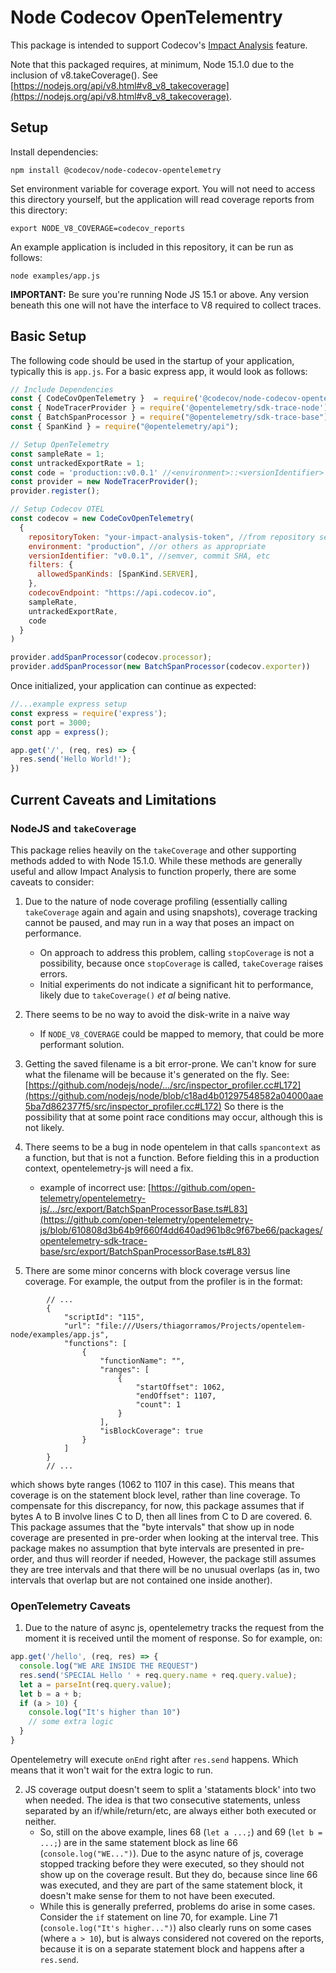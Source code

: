 # Node Codecov OpenTelementry

This package is intended to support Codecov's [Impact Analysis](https://docs.codecov.com/docs/impact-analysis) feature. 

Note that this packaged requires, at minimum, Node 15.1.0 due to the inclusion of v8.takeCoverage(). See
[https://nodejs.org/api/v8.html#v8_v8_takecoverage](https://nodejs.org/api/v8.html#v8_v8_takecoverage).

## Setup


Install dependencies:

`npm install @codecov/node-codecov-opentelemetry`

Set environment variable for coverage export. You will not need to access this directory
yourself, but the application will read coverage reports from this directory:

`export NODE_V8_COVERAGE=codecov_reports`

An example application is included in this repository, it can be run as follows:

```
node examples/app.js
```

**IMPORTANT:** Be sure you're running Node JS 15.1 or above. Any version beneath this one
will not have the interface to V8 required to collect traces.

## Basic Setup

The following code should be used in the startup of your application, typically this is `app.js`. For a basic express app, it would look as follows:

```js
// Include Dependencies
const { CodeCovOpenTelemetry }  = require('@codecov/node-codecov-opentelemetry');
const { NodeTracerProvider } = require('@opentelemetry/sdk-trace-node');
const { BatchSpanProcessor } = require("@opentelemetry/sdk-trace-base");
const { SpanKind } = require("@opentelemetry/api");

// Setup OpenTelemetry
const sampleRate = 1;
const untrackedExportRate = 1;
const code = 'production::v0.0.1' //<environment>::<versionIdentifier>
const provider = new NodeTracerProvider();
provider.register();

// Setup Codecov OTEL
const codecov = new CodeCovOpenTelemetry(
  {
    repositoryToken: "your-impact-analysis-token", //from repository settings page on Codecov.
    environment: "production", //or others as appropriate
    versionIdentifier: "v0.0.1", //semver, commit SHA, etc
    filters: {
      allowedSpanKinds: [SpanKind.SERVER],
    },
    codecovEndpoint: "https://api.codecov.io",
    sampleRate,
    untrackedExportRate,
    code
  }
)

provider.addSpanProcessor(codecov.processor);
provider.addSpanProcessor(new BatchSpanProcessor(codecov.exporter))

```
Once initialized, your application can continue as expected:

```js
//...example express setup
const express = require('express');
const port = 3000;
const app = express();

app.get('/', (req, res) => {
  res.send('Hello World!');
})

```

## Current Caveats and Limitations

### NodeJS and `takeCoverage`
This package relies heavily on the `takeCoverage` and other supporting methods added to with Node 15.1.0. While these methods are generally useful and allow Impact Analysis to function properly, there are some caveats to consider:

1. Due to the nature of node coverage profiling (essentially calling `takeCoverage` again and again and using snapshots), coverage tracking cannot be paused, and may run in a way that poses an impact on performance.
    - On approach to address this problem, calling `stopCoverage` is not a possibility, because once `stopCoverage` is called, `takeCoverage` raises errors.
    - Initial experiments do not indicate a significant hit to performance, likely due to `takeCoverage()` _et al_ being native. 
2. There seems to be no way to avoid the disk-write in a naive way
    - If `NODE_V8_COVERAGE` could be mapped to memory, that could be more performant solution.
3. Getting the saved filename is a bit error-prone. We can't know for sure what the filename will be because it's generated on the fly. See: [https://github.com/nodejs/node/.../src/inspector_profiler.cc#L172](https://github.com/nodejs/node/blob/c18ad4b01297548582a04000aae5ba7d862377f5/src/inspector_profiler.cc#L172) So there is the possibility that at some point race conditions may occur, although this is not likely.
4. There seems to be a bug in node opentelem in that calls `spancontext` as a function, but that is not a function. Before fielding this in a production context, opentelemetry-js will need a fix.
    - example of incorrect use: [https://github.com/open-telemetry/opentelemetry-js/.../src/export/BatchSpanProcessorBase.ts#L83](https://github.com/open-telemetry/opentelemetry-js/blob/610808d3b64b9f660f4dd640ad961b8c9f67be66/packages/opentelemetry-sdk-trace-base/src/export/BatchSpanProcessorBase.ts#L83)
    
5. There are some minor concerns with block coverage versus line coverage. For example, the output from the profiler is in the format:
```
        // ...
        {
            "scriptId": "115",
            "url": "file:///Users/thiagorramos/Projects/opentelem-node/examples/app.js",
            "functions": [
                {
                    "functionName": "",
                    "ranges": [
                        {
                            "startOffset": 1062,
                            "endOffset": 1107,
                            "count": 1
                        }
                    ],
                    "isBlockCoverage": true
                }
            ]
        }
        // ...
```

which shows byte ranges (1062 to 1107 in this case). This means that coverage is on the statement block level, rather than line coverage. To compensate for this discrepancy, for now, this package assumes that if bytes A to B involve lines C to D, then all lines from C to D are covered. 
6. This package assumes that the "byte intervals" that show up in node coverage are presented in pre-order when looking at the interval tree. This package makes no assumption that byte intervals are presented in pre-order, and thus will reorder if needed, However, the package still assumes they are tree intervals and that there will be no unusual overlaps (as in, two intervals that overlap but are not contained one inside another).

### OpenTelemetry Caveats
1. Due to the nature of async js, opentelemetry tracks the request from the moment it is received until the moment of response. So for example, on:

```js
app.get('/hello', (req, res) => {
  console.log("WE ARE INSIDE THE REQUEST")
  res.send('SPECIAL Hello ' + req.query.name + req.query.value);
  let a = parseInt(req.query.value);
  let b = a + b;
  if (a > 10) {
    console.log("It's higher than 10")
    // some extra logic
  }
}
```

Opentelemetry will execute `onEnd` right after `res.send` happens. Which means that it won't wait for the extra logic to run.

2. JS coverage output doesn't seem to split a 'stataments block' into two when needed. The idea is that two consecutive statements, unless separated by an if/while/return/etc, are always either both executed or neither.
    - So, still on the above example, lines 68 (`let a ...;`) and 69 (`let b = ...;`) are in the same statement block as line 66 (`console.log("WE...")`). Due to the async nature of js, coverage stopped tracking before they were executed, so they should not show up on the coverage result. But they do, because since line 66 was executed, and they are part of the same statement block, it doesn't make sense for them to not have been executed.
    - While this is generally preferred, problems do arise in some cases. Consider the `if` statement on line 70, for example. Line 71 (`console.log("It's higher...")`) also clearly runs on some cases (where `a > 10`), but is always considered not covered on the reports, because it is on a separate statement block and happens after a `res.send`.